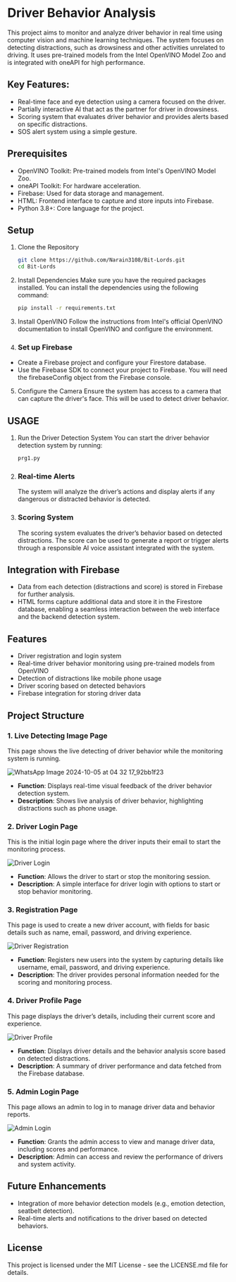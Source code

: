 # Driver Behavior Analysis

This project aims to monitor and analyze driver behavior in real time using computer vision and machine learning techniques. The system focuses on detecting distractions, such as drowsiness and other activities unrelated to driving. It uses pre-trained models from the Intel OpenVINO Model Zoo and is integrated with oneAPI for high performance.

## Key Features:

- Real-time face and eye detection using a camera focused on the driver.
- Partially interactive AI that act as the partner for driver in drowsiness.
- Scoring system that evaluates driver behavior and provides alerts based on specific distractions.
- SOS alert system using a simple gesture.

## Prerequisites

- OpenVINO Toolkit: Pre-trained models from Intel's OpenVINO Model Zoo.
- oneAPI Toolkit: For hardware acceleration.
- Firebase: Used for data storage and management.
- HTML: Frontend interface to capture and store inputs into Firebase.
- Python 3.8+: Core language for the project.

## Setup

1. Clone the Repository

   ```bash
   git clone https://github.com/Narain3108/Bit-Lords.git
   cd Bit-Lords
2. Install Dependencies Make sure you have the required packages installed. You can install the dependencies using the following command:

   ```bash
   pip install -r requirements.txt
3. Install OpenVINO Follow the instructions from Intel's official OpenVINO documentation to install OpenVINO and configure the environment.
4. ### Set up Firebase
- Create a Firebase project and configure your Firestore database.
- Use the Firebase SDK to connect your project to Firebase. You will need the firebaseConfig object from the Firebase console.
5. Configure the Camera Ensure the system has access to a camera that can capture the driver's face. This will be used to detect driver behavior.

## USAGE
1. Run the Driver Detection System You can start the driver behavior detection system by running:
   ```bash
   prg1.py
2. ### Real-time Alerts
   The system will analyze the driver’s actions and display alerts if any dangerous or distracted behavior is detected.
3. ### Scoring System
   The scoring system evaluates the driver’s behavior based on detected distractions. The score can be used to generate a report or trigger alerts through a responsible AI voice assistant integrated with the system.

## Integration with Firebase
- Data from each detection (distractions and score) is stored in Firebase for further analysis.
- HTML forms capture additional data and store it in the Firestore database, enabling a seamless interaction between the web interface and the backend detection system.
  
## Features

- Driver registration and login system
- Real-time driver behavior monitoring using pre-trained models from OpenVINO
- Detection of distractions like mobile phone usage
- Driver scoring based on detected behaviors
- Firebase integration for storing driver data

## Project Structure

### 1. Live Detecting Image Page
This page shows the live detecting of driver behavior while the monitoring system is running.

![WhatsApp Image 2024-10-05 at 04 32 17_92bb1f23](https://github.com/user-attachments/assets/b21cc0d2-9c01-4da2-acf6-af6393dab581)

- **Function**: Displays real-time visual feedback of the driver behavior detection system.
- **Description**: Shows live analysis of driver behavior, highlighting distractions such as phone usage.

### 2. Driver Login Page
This is the initial login page where the driver inputs their email to start the monitoring process.

![Driver Login](https://github.com/user-attachments/assets/e8289ff6-fe94-4096-9d37-befdaeb88c09)



- **Function**: Allows the driver to start or stop the monitoring session.
- **Description**: A simple interface for driver login with options to start or stop behavior monitoring.

### 3. Registration Page
This page is used to create a new driver account, with fields for basic details such as name, email, password, and driving experience.

![Driver Registration](https://github.com/user-attachments/assets/ba2abaaa-02eb-42b7-ba21-b4c323e74d0c)


- **Function**: Registers new users into the system by capturing details like username, email, password, and driving experience.
- **Description**: The driver provides personal information needed for the scoring and monitoring process.

### 4. Driver Profile Page
This page displays the driver’s details, including their current score and experience.

![Driver Profile](https://github.com/user-attachments/assets/49105bc1-296e-4724-b3ba-c098c1d06b0f)


- **Function**: Displays driver details and the behavior analysis score based on detected distractions.
- **Description**: A summary of driver performance and data fetched from the Firebase database.

### 5. Admin Login Page
This page allows an admin to log in to manage driver data and behavior reports.

![Admin Login](https://github.com/user-attachments/assets/f3c4d631-ed69-4b2e-8118-ccc4b17c615a)


- **Function**: Grants the admin access to view and manage driver data, including scores and performance.
- **Description**: Admin can access and review the performance of drivers and system activity.

## Future Enhancements
- Integration of more behavior detection models (e.g., emotion detection, seatbelt detection).
- Real-time alerts and notifications to the driver based on detected behaviors.

## License
This project is licensed under the MIT License - see the LICENSE.md file for details.

